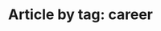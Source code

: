 ---
layout: blog_by_tag
title: 'Article by tag: career'
tag: career
permalink: /blog/tag/career/
---